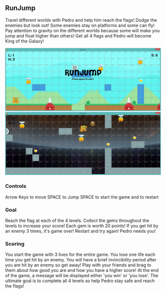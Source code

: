 ## RunJump

Travel different worlds with Pedro and help him reach the flags!
Dodge the enemies but look out! Some enemies stay on platforms and some can fly! 
Pay attention to gravity on the different worlds because some will make you jump and float higher than others! 
Get all 4 flags and Pedro will become King of the Galaxy! 

![alt text](https://github.com/jcox0695/RunJump/blob/master/StartScreen.jpg)
![alt text](https://github.com/jcox0695/RunJump/blob/master/GamePlay.jpg)
### Controls

Arrow Keys to move
SPACE to Jump
SPACE to start the game and to restart


### Goal

Reach the flag at each of the 4 levels.
Collect the gems throughout the levels to increase your score! Each gem is worth 20 points!
If you get hit by an enemy 3 times, it's game over! Restart and try again! Pedro needs you!


### Scoring

You start the game with 3 lives for the entire game.
You lose one life each time you get hit by an enemy.
You will have a brief invincibility period after you are hit by an enemy so get away!
Play with your friends and brag to them about how good you are and how you have a higher score!
At the end of the game, a message will be displayed either 'you win' or 'you lose'.
The ultimate goal is to complete all 4 levels so help Pedro stay safe and reach the flags!

